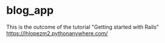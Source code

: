 # blog_app
This is the outcome of the tutorial "Getting started with Rails"
https://lhlopezm2.pythonanywhere.com/
